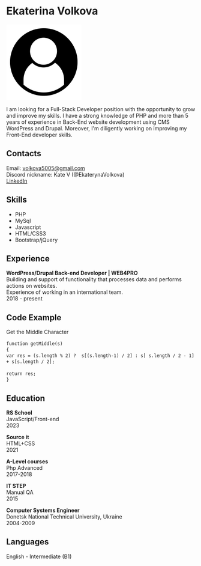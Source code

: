 # Ekaterina Volkova 

![avatar](avatar.png)

I am looking for a Full-Stack Developer position with the opportunity to grow and improve my skills.  I have a strong knowledge of PHP and more than 5 years of
experience in Back-End website development using CMS WordPress and Drupal. Moreover, I'm diligently working on improving my Front-End developer skills.

## Contacts
Email: volkova5005@gmail.com  
Discord nickname: Kate V (@EkaterynaVolkova)  
[LinkedIn](https://www.linkedin.com/in/ekaterina-volkova/)

## Skills

* PHP
* MySql
* Javascript
* HTML/CSS3
* Bootstrap/jQuery

## Experience

**WordPress/Drupal Back-end Developer | WEB4PRO**  
Building and support of functionality that processes data and performs actions on websites.  
Experience of working in an international team.  
2018 - present

## Code Example

Get the Middle Character
```
function getMiddle(s)
{
var res = (s.length % 2) ?  s[(s.length-1) / 2] : s[ s.length / 2 - 1] + s[s.length / 2];

return res;
}
```


## Education

**RS School**  
JavaScript/Front-end  
2023

**Source it**  
HTML+CSS  
2021

**A-Level courses**  
Php Advanced  
2017-2018  

**IT STEP**  
Manual QA  
2015

**Computer Systems Engineer**  
Donetsk National Technical University, Ukraine  
2004-2009


## Languages
English - Intermediate (B1)